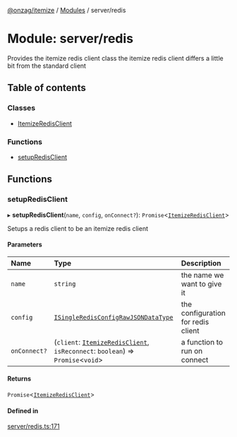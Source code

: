 [@onzag/itemize](../README.md) / [Modules](../modules.md) / server/redis

# Module: server/redis

Provides the itemize redis client class
the itemize redis client differs a little bit from the standard client

## Table of contents

### Classes

- [ItemizeRedisClient](../classes/server_redis.ItemizeRedisClient.md)

### Functions

- [setupRedisClient](server_redis.md#setupredisclient)

## Functions

### setupRedisClient

▸ **setupRedisClient**(`name`, `config`, `onConnect?`): `Promise`<[`ItemizeRedisClient`](../classes/server_redis.ItemizeRedisClient.md)\>

Setups a redis client to be an itemize redis client

#### Parameters

| Name | Type | Description |
| :------ | :------ | :------ |
| `name` | `string` | the name we want to give it |
| `config` | [`ISingleRedisConfigRawJSONDataType`](../interfaces/config.ISingleRedisConfigRawJSONDataType.md) | the configuration for redis client |
| `onConnect?` | (`client`: [`ItemizeRedisClient`](../classes/server_redis.ItemizeRedisClient.md), `isReconnect`: `boolean`) => `Promise`<`void`\> | a function to run on connect |

#### Returns

`Promise`<[`ItemizeRedisClient`](../classes/server_redis.ItemizeRedisClient.md)\>

#### Defined in

[server/redis.ts:171](https://github.com/onzag/itemize/blob/f2db74a5/server/redis.ts#L171)
